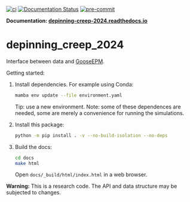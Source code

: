 [![ci](https://github.com/tdegeus/depinning_creep_2024/workflows/CI/badge.svg)](https://github.com/tdegeus/depinning_creep_2024/actions)
[![Documentation Status](https://readthedocs.org/projects/depinning-creep-2024/badge/?version=latest)](https://depinning-creep-2024.readthedocs.io/en/latest/?badge=latest)
[![pre-commit](https://github.com/tdegeus/depinning_creep_2024/workflows/pre-commit/badge.svg)](https://github.com/tdegeus/depinning_creep_2024/actions)

**Documentation: [depinning-creep-2024.readthedocs.io](https://depinning-creep-2024.readthedocs.io)**

# depinning_creep_2024

Interface between data and [GooseEPM](https://github.com/tdegeus/GooseEPM).

Getting started:

1.  Install dependencies.
    For example using Conda:

    ```bash
    mamba env update --file environment.yaml
    ```

    Tip: use a new environment.
    Note: some of these dependences are needed, some are merely a convenience for running the simulations.

2.  Install this package:

    ```bash
    python -m pip install . -v --no-build-isolation --no-deps
    ```

3.  Build the docs:

    ```bash
    cd docs
    make html
    ```

    Open `docs/_build/html/index.html` in a web browser.

**Warning:** This is a research code. The API and data structure may be subjected to changes.
